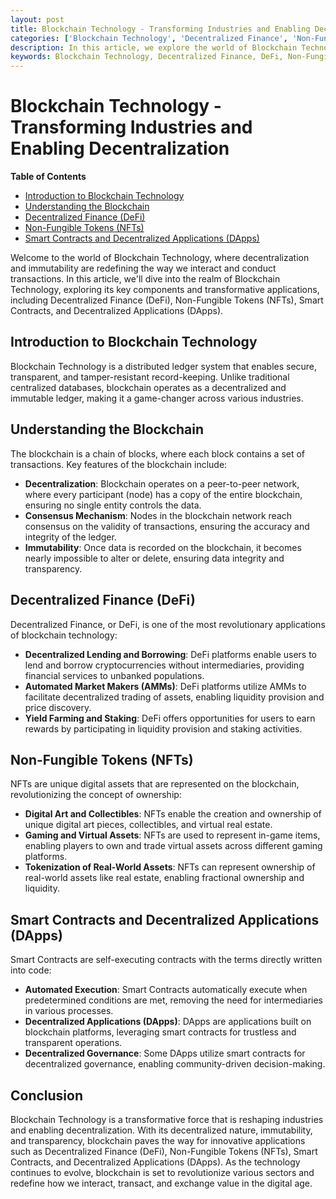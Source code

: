 ```yaml
---
layout: post
title: Blockchain Technology - Transforming Industries and Enabling Decentralization
categories: ['Blockchain Technology', 'Decentralized Finance', 'Non-Fungible Tokens', 'Smart Contracts', 'Decentralized Applications']
description: In this article, we explore the world of Blockchain Technology, understanding its key components and transformative applications, including Decentralized Finance (DeFi), Non-Fungible Tokens (NFTs), Smart Contracts, and Decentralized Applications (DApps).
keywords: Blockchain Technology, Decentralized Finance, DeFi, Non-Fungible Tokens, NFTs, Smart Contracts, DApps
---
```

# Blockchain Technology - Transforming Industries and Enabling Decentralization

**Table of Contents**

- [Introduction to Blockchain Technology](#introduction-to-blockchain-technology)
- [Understanding the Blockchain](#understanding-the-blockchain)
- [Decentralized Finance (DeFi)](#decentralized-finance-defi)
- [Non-Fungible Tokens (NFTs)](#non-fungible-tokens-nfts)
- [Smart Contracts and Decentralized Applications (DApps)](#smart-contracts-and-decentralized-applications-dapps)

Welcome to the world of Blockchain Technology, where decentralization and immutability are redefining the way we interact and conduct transactions. In this article, we'll dive into the realm of Blockchain Technology, exploring its key components and transformative applications, including Decentralized Finance (DeFi), Non-Fungible Tokens (NFTs), Smart Contracts, and Decentralized Applications (DApps).

## Introduction to Blockchain Technology

Blockchain Technology is a distributed ledger system that enables secure, transparent, and tamper-resistant record-keeping. Unlike traditional centralized databases, blockchain operates as a decentralized and immutable ledger, making it a game-changer across various industries.

## Understanding the Blockchain

The blockchain is a chain of blocks, where each block contains a set of transactions. Key features of the blockchain include:

- **Decentralization**: Blockchain operates on a peer-to-peer network, where every participant (node) has a copy of the entire blockchain, ensuring no single entity controls the data.
- **Consensus Mechanism**: Nodes in the blockchain network reach consensus on the validity of transactions, ensuring the accuracy and integrity of the ledger.
- **Immutability**: Once data is recorded on the blockchain, it becomes nearly impossible to alter or delete, ensuring data integrity and transparency.

## Decentralized Finance (DeFi)

Decentralized Finance, or DeFi, is one of the most revolutionary applications of blockchain technology:

- **Decentralized Lending and Borrowing**: DeFi platforms enable users to lend and borrow cryptocurrencies without intermediaries, providing financial services to unbanked populations.
- **Automated Market Makers (AMMs)**: DeFi platforms utilize AMMs to facilitate decentralized trading of assets, enabling liquidity provision and price discovery.
- **Yield Farming and Staking**: DeFi offers opportunities for users to earn rewards by participating in liquidity provision and staking activities.

## Non-Fungible Tokens (NFTs)

NFTs are unique digital assets that are represented on the blockchain, revolutionizing the concept of ownership:

- **Digital Art and Collectibles**: NFTs enable the creation and ownership of unique digital art pieces, collectibles, and virtual real estate.
- **Gaming and Virtual Assets**: NFTs are used to represent in-game items, enabling players to own and trade virtual assets across different gaming platforms.
- **Tokenization of Real-World Assets**: NFTs can represent ownership of real-world assets like real estate, enabling fractional ownership and liquidity.

## Smart Contracts and Decentralized Applications (DApps)

Smart Contracts are self-executing contracts with the terms directly written into code:

- **Automated Execution**: Smart Contracts automatically execute when predetermined conditions are met, removing the need for intermediaries in various processes.
- **Decentralized Applications (DApps)**: DApps are applications built on blockchain platforms, leveraging smart contracts for trustless and transparent operations.
- **Decentralized Governance**: Some DApps utilize smart contracts for decentralized governance, enabling community-driven decision-making.

## Conclusion

Blockchain Technology is a transformative force that is reshaping industries and enabling decentralization. With its decentralized nature, immutability, and transparency, blockchain paves the way for innovative applications such as Decentralized Finance (DeFi), Non-Fungible Tokens (NFTs), Smart Contracts, and Decentralized Applications (DApps). As the technology continues to evolve, blockchain is set to revolutionize various sectors and redefine how we interact, transact, and exchange value in the digital age.
